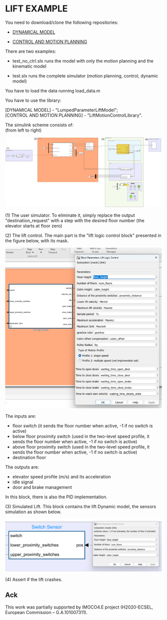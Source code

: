 # LIFT EXAMPLE


You need to download/clone the following repositories:

- [DYNAMICAL MODEL](https://github.com/industrial-control-group-unibs/IMOCO_LIFT_MODEL)


- [CONTROL AND MOTION PLANNING](https://github.com/industrial-control-group-unibs/IMOCO-Lift-Motion-Law)


There are two examples: 

- test_no_ctrl.slx runs the model with only the motion planning and the kinematic model

- test.slx  runs the complete simulator (motion planning, control, dynamic model)

You have to load the data running load_data.m

You have to use the library:

[DYNAMICAL MODEL] -  "LumpedParameterLiftModel"; \
[CONTROL AND MOTION PLANNING] -  "LiftMotionControlLibrary".


The simulink scheme consists of: \
(from left to right)

![complete scheme](https://github.com/industrial-control-group-unibs/LIFT-Examples/blob/main/docs/complete_model.png)

(1) The user simulator. To eliminate it, simply replace the output "destination_request" with a step with the desired floor number (the elevator starts at floor zero) 

(2) The lift control. The main part is the "lift logic control block" presented in the figure below, with its mask.

![lift logic](https://github.com/industrial-control-group-unibs/LIFT-Examples/blob/main/docs/lift_logic.png)

The inputs are:
- floor switch (it sends the floor number when active, -1 if no switch is active)
- below floor proximity switch (used in the two-level speed profile, it sends the floor number when active, -1 if no switch is active)
- above floor proximity switch (used in the two-level speed profile, it sends the floor number when active, -1 if no switch is active)
- destination floor 

The outputs are:
- elevator speed profile (m/s) and its acceleration
- idle signal
- door and brake management

In this block, there is also the PID implementation.

(3) Simulated Lift. This block contains the lift Dynamic model, the sensors simulation as shown below.

![sensors](https://github.com/industrial-control-group-unibs/LIFT-Examples/blob/main/docs/sensor.png)

(4) Assert if the lift crashes.


## Ack

This work was partially supported by IMOCO4.E project (H2020-ECSEL, European Commission – G.A.101007311).
